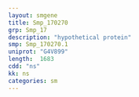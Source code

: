 ```yaml
---
layout: smgene
title: Smp_170270
grp: Smp_17
description: "hypothetical protein"
smp: Smp_170270.1
uniprot: "G4V899"
length:  1683
cdd: "ns"
kk: ns
categories: sm
---
```

